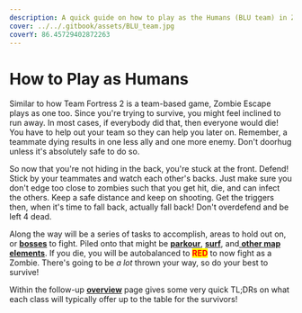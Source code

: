 ```yaml
---
description: A quick guide on how to play as the Humans (BLU team) in Zombie Escape
cover: ../../.gitbook/assets/BLU_team.jpg
coverY: 86.45729402872263
---
```


# How to Play as Humans

Similar to how Team Fortress 2 is a team-based game, Zombie Escape plays as one too. Since you're trying to survive, you might feel inclined to run away. In most cases, if everybody did that, then everyone would die! You have to help out your team so they can help you later on. Remember, a teammate dying results in one less ally and one more enemy. Don't doorhug unless it's absolutely safe to do so.

So now that you're not hiding in the back, you're stuck at the front. Defend! Stick by your teammates and watch each other's backs. Just make sure you don't edge too close to zombies such that you get hit, die, and can infect the others. Keep a safe distance and keep on shooting. Get the triggers then, when it's time to fall back, actually fall back! Don't overdefend and be left 4 dead.

Along the way will be a series of tasks to accomplish, areas to hold out on, or [**bosses**](../../elements-of-zombie-escape/npcs-and-bosses/bosses.md) to fight. Piled onto that might be [**parkour**](../../elements-of-zombie-escape/parkour.md), [**surf**](../../elements-of-zombie-escape/surf.md), and[ **other map elements**](../../elements-of-zombie-escape/items/). If you die, you will be autobalanced to <mark style="color:red;">**RED**</mark> to now fight as a Zombie. There's going to be _a lot_ thrown your way, so do your best to survive!

Within the follow-up [**overview**](human-class-overviews.md) page gives some very quick TL;DRs on what each class will typically offer up to the table for the survivors!

